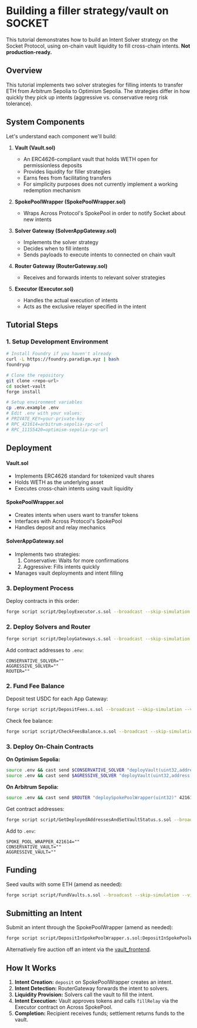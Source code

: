 # Building a filler strategy/vault on SOCKET

This tutorial demonstrates how to build an Intent Solver strategy on the Socket Protocol, using on-chain vault liquidity to fill cross-chain intents. **Not production-ready.**

## Overview

This tutorial implements two solver strategies for filling intents to transfer ETH from Arbitrum Sepolia to Optimism Sepolia. The strategies differ in how quickly they pick up intents (aggressive vs. conservative reorg risk tolerance).

## System Components

Let's understand each component we'll build:

1. **Vault (Vault.sol)**
   - An ERC4626-compliant vault that holds WETH open for permissionless deposits
   - Provides liquidity for filler strategies
   - Earns fees from facilitating transfers
   - For simplicity purposes does not currently implement a working redemption mechanism

2. **SpokePoolWrapper (SpokePoolWrapper.sol)**
   - Wraps Across Protocol's SpokePool in order to notify Socket about new intents

3. **Solver Gateway (SolverAppGateway.sol)**
   - Implements the solver strategy
   - Decides when to fill intents
   - Sends payloads to execute intents to connected on chain vault

4. **Router Gateway (RouterGateway.sol)**
   - Receives and forwards intents to relevant solver strategies

5. **Executor (Executor.sol)**
   - Handles the actual execution of intents
   - Acts as the exclusive relayer specified in the intent

## Tutorial Steps

### 1. Setup Development Environment

```bash
# Install Foundry if you haven't already
curl -L https://foundry.paradigm.xyz | bash
foundryup

# Clone the repository
git clone <repo-url>
cd socket-vault
forge install

# Setup environment variables
cp .env.example .env
# Edit .env with your values:
# PRIVATE_KEY=your-private-key
# RPC_421614=arbitrum-sepolia-rpc-url
# RPC_11155420=optimism-sepolia-rpc-url
```

## Deployment


#### Vault.sol
- Implements ERC4626 standard for tokenized vault shares
- Holds WETH as the underlying asset
- Executes cross-chain intents using vault liquidity

#### SpokePoolWrapper.sol
- Creates intents when users want to transfer tokens
- Interfaces with Across Protocol's SpokePool
- Handles deposit and relay mechanics

#### SolverAppGateway.sol
- Implements two strategies:
  1. Conservative: Waits for more confirmations
  2. Aggressive: Fills intents quickly
- Manages vault deployments and intent filling

### 3. Deployment Process

Deploy contracts in this order:

```bash
forge script script/DeployExecutor.s.sol --broadcast --skip-simulation --via-ir
```

### 2. Deploy Solvers and Router

```bash
forge script script/DeployGateways.s.sol --broadcast --skip-simulation --legacy --with-gas-price 0 --via-ir --evm-version paris
```

Add contract addresses to `.env`:
```env
CONSERVATIVE_SOLVER=""
AGGRESSIVE_SOLVER=""
ROUTER=""
```

### 2. Fund Fee Balance

Deposit test USDC for each App Gateway:
```bash
forge script script/DepositFees.s.sol --broadcast --skip-simulation --via-ir
```
Check fee balance:
```bash
forge script script/CheckFeesBalance.s.sol --broadcast --skip-simulation --via-ir
```

### 3. Deploy On-Chain Contracts

**On Optimism Sepolia:**
```bash
source .env && cast send $CONSERVATIVE_SOLVER "deployVault(uint32,address,string,string)" 11155420 0x4200000000000000000000000000000000000006 'WETH Vault' 'vWETH' --private-key $PRIVATE_KEY --legacy --gas-price 0 --gas-limit 120000000 --rpc-url $EVMX_RPC
source .env && cast send $AGRESSIVE_SOLVER "deployVault(uint32,address,string,string)" 11155420 0x4200000000000000000000000000000000000006 'WETH Vault' 'vWETH' --private-key $PRIVATE_KEY --legacy --gas-price 0 --gas-limit 120000000 --rpc-url $EVMX_RPC
```

**On Arbitrum Sepolia:**
```bash
source .env && cast send $ROUTER "deploySpokePoolWrapper(uint32)" 421614 --private-key $PRIVATE_KEY --legacy --gas-price 0 --gas-limit 120000000 --rpc-url $EVMX_RPC
```

Get contract addresses:
```bash
forge script script/GetDeployedAddressesAndSetVaultStatus.s.sol --broadcast --skip-simulation --via-ir
```
Add to `.env`:
```env
SPOKE_POOL_WRAPPER_421614=""
CONSERVATIVE_VAULT=""
AGGRESSIVE_VAULT=""
```

## Funding

Seed vaults with some ETH (amend as needed):
```bash
forge script script/FundVaults.s.sol --broadcast --skip-simulation --via-ir
```

## Submitting an Intent

Submit an intent through the SpokePoolWrapper (amend as needed):
```bash
forge script script/DepositInSpokePoolWrapper.s.sol:DepositInSpokePoolWrapper --sig "run(uint256,uint256)" 421614 11155420 --broadcast
```

Alternatively fire auction off an intent via the [vault_frontend](https://github.com/FredCoen/vault_frontend).


## How It Works

1. **Intent Creation:** `deposit` on SpokePoolWrapper creates an intent.
2. **Intent Detection:** RouterGateway forwards the intent to solvers.
3. **Liquidity Provision:** Solvers call the vault to fill the intent.
4. **Intent Execution:** Vault approves tokens and calls `fillRelay` via the Executor contract on Across SpokePool.
5. **Completion:** Recipient receives funds; settlement returns funds to the vault.